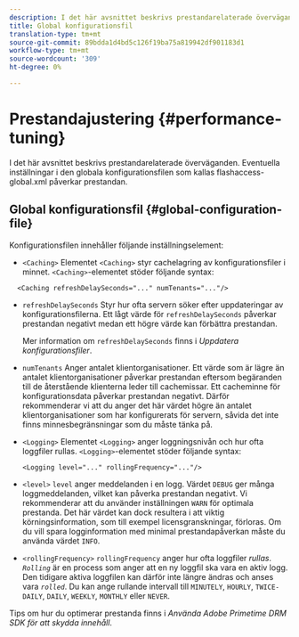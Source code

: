 ```yaml
---
description: I det här avsnittet beskrivs prestandarelaterade överväganden. Eventuella inställningar i den globala konfigurationsfilen som kallas flashaccess-global.xml påverkar prestandan.
title: Global konfigurationsfil
translation-type: tm+mt
source-git-commit: 89bdda1d4bd5c126f19ba75a819942df901183d1
workflow-type: tm+mt
source-wordcount: '309'
ht-degree: 0%

---
```



# Prestandajustering {#performance-tuning}

I det här avsnittet beskrivs prestandarelaterade överväganden. Eventuella inställningar i den globala konfigurationsfilen som kallas flashaccess-global.xml påverkar prestandan.

## Global konfigurationsfil {#global-configuration-file}

Konfigurationsfilen innehåller följande inställningselement:

* `<Caching>` Elementet  `<Caching>` styr cachelagring av konfigurationsfiler i minnet. `<Caching>`-elementet stöder följande syntax:

```
  <Caching refreshDelaySeconds="..." numTenants="..."/>
```

* `refreshDelaySeconds` Styr hur ofta servern söker efter uppdateringar av konfigurationsfilerna. Ett lågt värde för `refreshDelaySeconds` påverkar prestandan negativt medan ett högre värde kan förbättra prestandan.

   Mer information om `refreshDelaySeconds` finns i *Uppdatera konfigurationsfiler*.

* `numTenants` Anger antalet klientorganisationer. Ett värde som är lägre än antalet klientorganisationer påverkar prestandan eftersom begäranden till de återstående klienterna leder till cachemissar. Ett cacheminne för konfigurationsdata påverkar prestandan negativt. Därför rekommenderar vi att du anger det här värdet högre än antalet klientorganisationer som har konfigurerats för servern, såvida det inte finns minnesbegränsningar som du måste tänka på.

* `<Logging>` Elementet  `<Logging>` anger loggningsnivån och hur ofta loggfiler rullas. `<Logging>`-elementet stöder följande syntax:

   ```
   <Logging level="..." rollingFrequency="..."/>
   ```

* `<level>`  `level` anger meddelanden i en logg. Värdet `DEBUG` ger många loggmeddelanden, vilket kan påverka prestandan negativt. Vi rekommenderar att du använder inställningen `WARN` för optimala prestanda. Det här värdet kan dock resultera i att viktig körningsinformation, som till exempel licensgranskningar, förloras. Om du vill spara logginformation med minimal prestandapåverkan måste du använda värdet `INFO`.

* `<rollingFrequency>`  `rollingFrequency` anger hur ofta loggfiler  *rullas*. *`Rolling`* är en process som anger att en ny loggfil ska vara en aktiv logg. Den tidigare aktiva loggfilen kan därför inte längre ändras och anses vara *`rolled`*. Du kan ange rullande intervall till `MINUTELY`, `HOURLY`, `TWICE-DAILY`, `DAILY`, `WEEKLY`, `MONTHLY` eller `NEVER`.

Tips om hur du optimerar prestanda finns i *Använda Adobe Primetime DRM SDK för att skydda innehåll*.